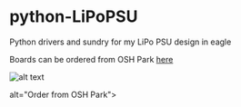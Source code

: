 # python-LiPoPSU
Python drivers and sundry for my LiPo PSU design in eagle

Boards can be ordered from OSH Park [here](https://oshpark.com/shared_projects/62l3wF6P")

![alt text](https://a800d827b6de8403a51e-6ffc2e718631809086ea40332b2055f7.ssl.cf1.rackcdn.com/assets/badge-5b7ec47045b78aef6eb9d83b3bac6b1920de805e9a0c227658eac6e19a045b9c.png)

alt="Order from OSH Park"></img></a>
